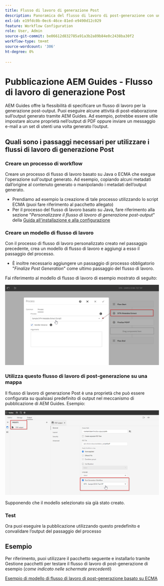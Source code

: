 ```yaml
---
title: Flusso di lavoro di generazione Post
description: Panoramica del flusso di lavoro di post-generazione con un esempio
exl-id: e19fdc0b-0ec6-46ce-81ed-e9490d12c029
feature: Workflow Configuration
role: User, Admin
source-git-commit: be06612d832785a91a3b2a89b84e0c2438ba30f2
workflow-type: tm+mt
source-wordcount: '306'
ht-degree: 0%

---
```


# Pubblicazione AEM Guides - Flusso di lavoro di generazione Post

AEM Guides offre la flessibilità di specificare un flusso di lavoro per la generazione post-output. Puoi eseguire alcune attività di post-elaborazione sull’output generato tramite AEM Guides.
Ad esempio, potrebbe essere utile impostare alcune proprietà nell’output di PDF oppure inviare un messaggio e-mail a un set di utenti una volta generato l’output.


## Quali sono i passaggi necessari per utilizzare i flussi di lavoro di generazione Post

### Creare un processo di workflow

Creare un processo di flusso di lavoro basato su Java o ECMA che esegue l&#39;operazione sull&#39;output generato. Ad esempio, copiando alcuni metadati dall’origine al contenuto generato o manipolando i metadati dell’output generato.
- Prendiamo ad esempio la creazione di tale processo utilizzando lo script ECMA (puoi fare riferimento al pacchetto allegato)
- Per il processo del flusso di lavoro basato su Java, fare riferimento alla sezione &quot;*Personalizzare il flusso di lavoro di generazione post-output*&quot; della [Guida all&#39;installazione e alla configurazione](https://helpx.adobe.com/content/dam/help/en/xml-documentation-solution/4-2/Adobe-Experience-Manager-Guides_UUID_Installation-Configuration-Guide_EN.pdf#page=119)


### Creare un modello di flusso di lavoro

Con il processo di flusso di lavoro personalizzato creato nel passaggio precedente, crea un modello di flusso di lavoro e aggiungi a esso il passaggio del processo.
- È inoltre necessario aggiungere un passaggio di processo obbligatorio &quot;*Finalize Post Generation*&quot; come ultimo passaggio del flusso di lavoro.

Fai riferimento al modello di flusso di lavoro di esempio mostrato di seguito:

![Modello flusso di lavoro generazione Post](../assets/workflows/pgwf-workflow-model.png)


### Utilizza questo flusso di lavoro di post-generazione su una mappa

Il flusso di lavoro di generazione Post è una proprietà che può essere configurata su qualsiasi predefinito di output nel meccanismo di pubblicazione di AEM Guides. Esempio:

![Flusso di lavoro di generazione Post nel predefinito di output](../assets/workflows/pgwf-preset-settings.png)


Supponendo che il modello selezionato sia già stato creato.


### Test

Ora puoi eseguire la pubblicazione utilizzando questo predefinito e convalidare l’output del passaggio del processo


## Esempio

Per riferimento, puoi utilizzare il pacchetto seguente e installarlo tramite Gestione pacchetti per testare il flusso di lavoro di post-generazione di esempio (*come indicato nelle schermate precedenti*)

[Esempio di modello di flusso di lavoro di post-generazione basato su ECMA](../assets/workflows/sample-pgwf-ecma-test-wfmetadata.zip)
